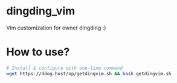 # dingding_vim
Vim customization for owner dingding :)

# How to use?
```bash
# Install & configure with one-line command
wget https://ddog.host/op/getdingvim.sh && bash getdingvim.sh
```
